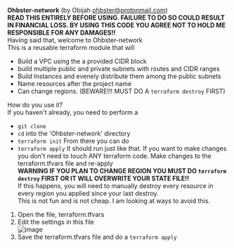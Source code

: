 **Ohbster-network** (by Obijah ohbster@protonmail.com)  
**READ THIS ENTIRELY BEFORE USING. FAILURE TO DO SO COULD RESULT IN FINANCIAL LOSS. BY USING THIS CODE YOU AGREE NOT TO HOLD ME RESPONSIBLE FOR ANY DAMAGES!!**  
Having said that, welcome to Ohbster-network  
This is a reusable terraform module that will  
- Build a VPC using the a provided CIDR block
- build multiple public and private subnets with routes and CIDR ranges
- Build Instances and evenely distribute them among the public subnets
- Name resources after the project name
- Can change regions. (BEWARE!!! MUST DO A `terraform destroy` FIRST)  

How do you use it?  
  If you haven't already, you need to perform a   
  - `git clone`
  - `cd` into the 'Ohbster-network' directory
  - `terraform init`
  From there you can do  
  - `terraform apply`
It should run just like that. If you want to make changes you don't need to touch ANY terraform code. Make changes to the terraform.tfvars file and re-apply  
**WARNING IF YOU PLAN TO CHANGE REGION YOU MUST DO `terraform destroy` FIRST OR IT WILL OVERWRITE YOUR STATE FILE!!**  
  If this happens, you will need to manually destroy every resource in every region you applied since your last destroy.  
  This is not fun and is not cheap. I am looking at ways to avoid this.
  1) Open the file, terraform.tfvars
  2) Edit the settings in this file  
   ![image](https://github.com/ohbster/Ohbster-network/assets/96074979/d733460d-b84c-4eec-8543-b0312f6cc85d)
  3) Save the terraform.tfvars file and do a `terraform apply`


